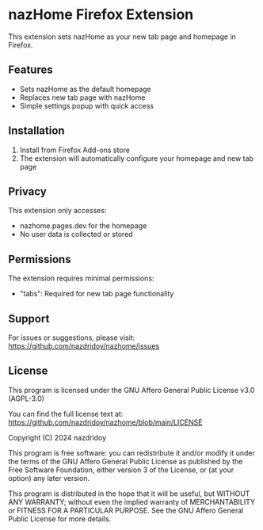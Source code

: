 # nazHome Firefox Extension

This extension sets nazHome as your new tab page and homepage in Firefox.

## Features
- Sets nazHome as the default homepage
- Replaces new tab page with nazHome
- Simple settings popup with quick access

## Installation
1. Install from Firefox Add-ons store
2. The extension will automatically configure your homepage and new tab page

## Privacy
This extension only accesses:
- nazhome.pages.dev for the homepage
- No user data is collected or stored

## Permissions
The extension requires minimal permissions:
- "tabs": Required for new tab page functionality

## Support
For issues or suggestions, please visit:
https://github.com/nazdridoy/nazhome/issues

## License
This program is licensed under the GNU Affero General Public License v3.0 (AGPL-3.0)

You can find the full license text at:
https://github.com/nazdridoy/nazhome/blob/main/LICENSE

Copyright (C) 2024 nazdridoy

This program is free software: you can redistribute it and/or modify
it under the terms of the GNU Affero General Public License as published
by the Free Software Foundation, either version 3 of the License, or
(at your option) any later version.

This program is distributed in the hope that it will be useful,
but WITHOUT ANY WARRANTY; without even the implied warranty of
MERCHANTABILITY or FITNESS FOR A PARTICULAR PURPOSE. See the
GNU Affero General Public License for more details. 